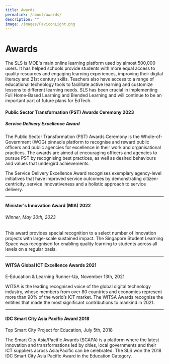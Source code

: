 ```yaml
---
title: Awards
permalink: /about/awards/
description: ""
image: /images/FaviconLight.png
---
```

<h1>Awards</h1>
<p>The SLS is MOE's main online learning platform used by almost 500,000 users. It has helped schools provide students with more equal access to quality resources and engaging learning experiences, improving their digital literacy and 21st century skills. Teachers also have access to a range of educational technology tools to facilitate active learning and customize lessons to different learning needs. SLS has been crucial in implementing Full Home-Based Learning and Blended Learning and will continue to be an important part of future plans for EdTech.</p>
<h4>Public Sector Transformation (PST) Awards Ceremony 2023</h4>
<h5>Service Delivery Excellence Award</h5>
<p>The Public Sector Transformation (PST) Awards Ceremony is the Whole-of-Government (WOG) pinnacle platform to recognise and reward public officers and public agencies for excellence in their work and organisational practices. The awards are aimed at encouraging officers and agencies to pursue PST by recognising best practices, as well as desired behaviours and values that undergird achievements.</p>
<p>The Service Delivery Excellence Award recognises exemplary agency-level initiatives that have improved service outcomes by demonstrating citizen-centricity, service innovativeness and a holistic approach to service delivery.
</p>									
<hr>
<h4>Minister's Innovation Award (MIA) 2022</h4>
<h6>Winner, May 30th, 2023</h6>
<p>This award provides special recognition to a select number of innovation projects with large-scale sustained impact. The Singapore Student Learning Space was recognised for enabling quality learning to students across all levels on a regular basis.</p>							
<hr>
<h4>WITSA Global ICT Excellence Awards 2021</h4>
<p>E-Education &amp; Learning Runner-Up, November 13th, 2021</p>
<p>WITSA is the leading recognised voice of the global digital technology industry, whose members from over 80 countries and economies represent more than 90% of the world’s ICT market. The WITSA Awards recognise the entities that made the most significant contributions to mankind in 2021.</p>									
<hr>
<h4>IDC Smart City Asia Pacific Award 2018</h4>
<p>Top Smart City Project for Education, July 5th, 2018</p>
<p>The Smart City Asia/Pacific Awards (SCAPA) is a platform where the latest innovation and transformations led by cities, local governments and their ICT suppliers across Asia/Pacific can be celebrated. The SLS won the 2018 IDC Smart City Asia Pacific Award in the Education Category.</p>
